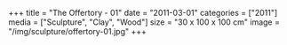 +++
title = "The Offertory - 01"
date = "2011-03-01"
categories = ["2011"]
media = ["Sculpture", "Clay", "Wood"]
size = "30 x 100 x 100 cm"
image = "/img/sculpture/offertory-01.jpg"
+++
